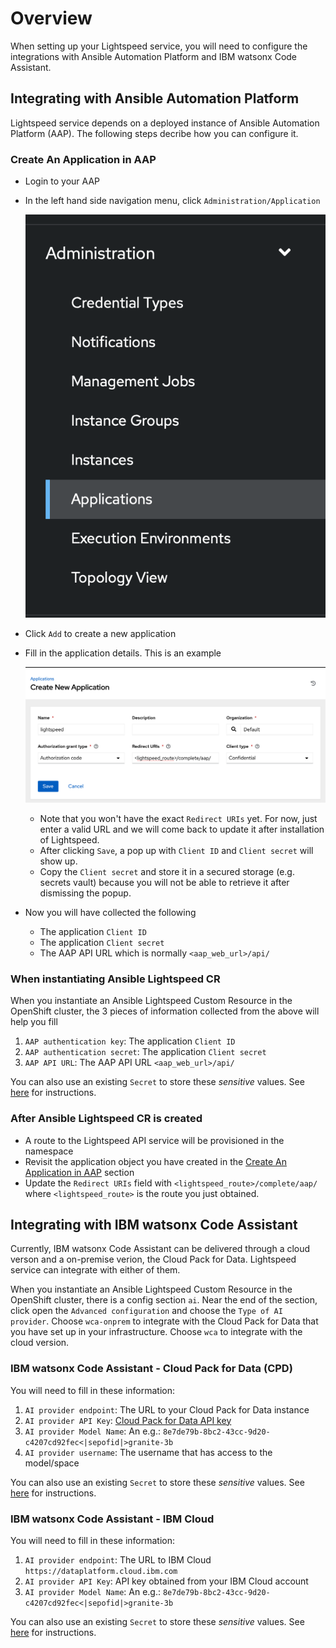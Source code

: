 # Overview

When setting up your Lightspeed service, you will need to configure the integrations with Ansible Automation Platform and IBM watsonx Code Assistant.

## Integrating with Ansible Automation Platform

Lightspeed service depends on a deployed instance of Ansible Automation Platform (AAP).  The following steps decribe how you can configure it.

### Create An Application in AAP

* Login to your AAP
* In the left hand side navigation menu, click `Administration/Application`

  ![Administration/Application](images/aap-applications.png)
  
* Click `Add` to create a new application
* Fill in the application details. This is an example
  
  ![an example](images/aap-create-application.png)
  * Note that you won't have the exact `Redirect URIs` yet. For now, just enter a valid URL and we will come back to update it after installation of Lightspeed.
  * After clicking `Save`, a pop up with `Client ID` and `Client secret` will show up.
  * Copy the `Client secret` and store it in a secured storage (e.g. secrets vault) because you will not be able to retrieve it after dismissing the popup.
* Now you will have collected the following
  * The application `Client ID` 
  * The application `Client secret` 
  * The AAP API URL which is normally `<aap_web_url>/api/`


### When instantiating Ansible Lightspeed CR

When you instantiate an Ansible Lightspeed Custom Resource in the OpenShift cluster, the 3 pieces of information collected from the above will help you fill
1. `AAP authentication key`: The application `Client ID`
2. `AAP authentication secret`: The application `Client secret`
3. `AAP API URL`: The AAP API URL `<aap_web_url>/api/`

You can also use an existing `Secret` to store these _sensitive_ values. See [here](using-external-configuration-secrets.md#authentication-secret) for instructions.

### After Ansible Lightspeed CR is created

* A route to the Lightspeed API service will be provisioned in the namespace
* Revisit the application object you have created in the [Create An Application in AAP](create-an-application-in-aap) section
* Update the `Redirect URIs` field with `<lightspeed_route>/complete/aap/` where `<lightspeed_route>` is the route you just obtained.

## Integrating with IBM watsonx Code Assistant

Currently, IBM watsonx Code Assistant can be delivered through a cloud verson and a on-premise verion, the Cloud Pack for Data.  Lightspeed service can integrate with either of them.

When you instantiate an Ansible Lightspeed Custom Resource in the OpenShift cluster, there is a config section `ai`.  Near the end of the section, click open the `Advanced configuration` and choose the `Type of AI provider`.  Choose `wca-onprem` to integrate with the Cloud Pack for Data that you have set up in your infrastructure.  Choose `wca` to integrate with the cloud version.


### IBM watsonx Code Assistant - Cloud Pack for Data (CPD)

You will need to fill in these information:

1. `AI provider endpoint`: The URL to your Cloud Pack for Data instance 
2. `AI provider API Key`: [Cloud Pack for Data API key](https://www.ibm.com/docs/en/cloud-paks/cp-data/4.8.x?topic=steps-generating-api-keys) 
3. `AI provider Model Name`: An e.g.: `8e7de79b-8bc2-43cc-9d20-c4207cd92fec<|sepofid|>granite-3b`
4. `AI provider username`: The username that has access to the model/space

You can also use an existing `Secret` to store these _sensitive_ values. See [here](using-external-configuration-secrets.md#model-service-secret) for instructions.

### IBM watsonx Code Assistant - IBM Cloud

You will need to fill in these information:

1. `AI provider endpoint`: The URL to IBM Cloud `https://dataplatform.cloud.ibm.com`
2. `AI provider API Key`: API key obtained from your IBM Cloud account
3. `AI provider Model Name`: An e.g.: `8e7de79b-8bc2-43cc-9d20-c4207cd92fec<|sepofid|>granite-3b`

You can also use an existing `Secret` to store these _sensitive_ values. See [here](using-external-configuration-secrets.md#model-service-secret) for instructions.
